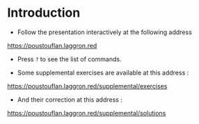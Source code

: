 <!SLIDE >
# Introduction

- Follow the presentation interactively at the following address

https://poustouflan.laggron.red

- Press `?` to see the list of commands.

- Some supplemental exercises are available at this address :

https://poustouflan.laggron.red/supplemental/exercises

 - And their correction at this address :

https://poustouflan.laggron.red/supplemental/solutions

